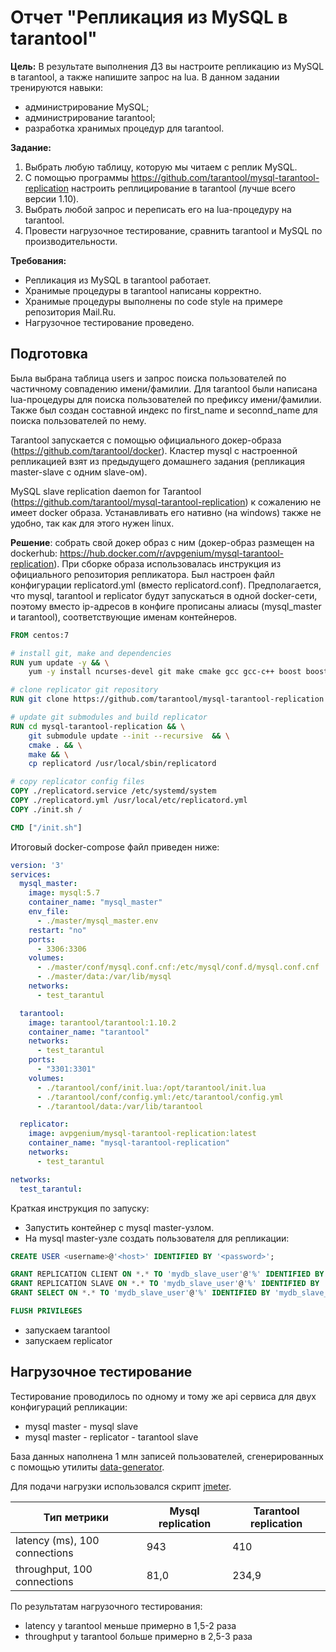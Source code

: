 # Отчет "Репликация из MySQL в tarantool"

**Цель:** В результате выполнения ДЗ вы настроите репликацию из MySQL в tarantool, а также напишите запрос на lua. 
В данном задании тренируются навыки: 
- администрирование MySQL; 
- администрирование tarantool; 
- разработка хранимых процедур для tarantool.

**Задание:**          
1) Выбрать любую таблицу, которую мы читаем с реплик MySQL.
2) С помощью программы https://github.com/tarantool/mysql-tarantool-replication настроить реплицирование в tarantool (лучше всего версии 1.10).
3) Выбрать любой запрос и переписать его на lua-процедуру на tarantool.
4) Провести нагрузочное тестирование, сравнить tarantool и MySQL по производительности.

**Требования:**

- Репликация из MySQL в tarantool работает.
- Хранимые процедуры в tarantool написаны корректно.
- Хранимые процедуры выполнены по code style на примере репозитория Mail.Ru.
- Нагрузочное тестирование проведено.

## Подготовка
Была выбрана таблица users и запрос поиска пользователей по частичному совпадению имени/фамилии.
Для tarantool были написана lua-процедуры для поиска пользователей по префиксу имени/фамилии. 
Также был создан составной индекс по first_name и seconnd_name для поиска пользователей по нему.

Tarantool запускается с помощью официального докер-образа (https://github.com/tarantool/docker). 
Кластер mysql с настроенной репликацией взят из предыдущего домашнего задания (репликация master-slave с одним slave-ом).

MySQL slave replication daemon for Tarantool (https://github.com/tarantool/mysql-tarantool-replication) к сожалению не имеет docker образа. 
Устанавливать его нативно (на windows) также не удобно, так как для этого нужен linux. 

**Решение**: собрать свой докер образ с ним (докер-образ размещен на dockerhub: https://hub.docker.com/r/avpgenium/mysql-tarantool-replication). 
При сборке образа использовалась инструкция из официального репозитория репликатора.
Был настроен файл конфигурации replicatord.yml (вместо replicatord.conf).
Предполагается, что mysql, tarantool и replicator будут запускаться в одной docker-сети,
поэтому вместо ip-адресов в конфиге прописаны алиасы (mysql_master и tarantool), соответствующие именам контейнеров. 

```dockerfile
FROM centos:7

# install git, make and dependencies
RUN yum update -y && \
    yum -y install ncurses-devel git make cmake gcc gcc-c++ boost boost-devel mysql-devel mysql-lib

# clone replicator git repository
RUN git clone https://github.com/tarantool/mysql-tarantool-replication.git

# update git submodules and build replicator
RUN cd mysql-tarantool-replication && \
    git submodule update --init --recursive  && \
    cmake . && \
    make && \
    cp replicatord /usr/local/sbin/replicatord

# copy replicator config files
COPY ./replicatord.service /etc/systemd/system
COPY ./replicatord.yml /usr/local/etc/replicatord.yml
COPY ./init.sh /

CMD ["/init.sh"]
```

Итоговый docker-compose файл приведен ниже:

```yaml
version: '3'
services:
  mysql_master:
    image: mysql:5.7
    container_name: "mysql_master"
    env_file:
      - ./master/mysql_master.env
    restart: "no"
    ports:
      - 3306:3306
    volumes:
      - ./master/conf/mysql.conf.cnf:/etc/mysql/conf.d/mysql.conf.cnf
      - ./master/data:/var/lib/mysql
    networks:
      - test_tarantul

  tarantool:
    image: tarantool/tarantool:1.10.2
    container_name: "tarantool"
    networks:
      - test_tarantul
    ports:
      - "3301:3301"
    volumes:
      - ./tarantool/conf/init.lua:/opt/tarantool/init.lua
      - ./tarantool/conf/config.yml:/etc/tarantool/config.yml
      - ./tarantool/data:/var/lib/tarantool

  replicator:
    image: avpgenium/mysql-tarantool-replication:latest
    container_name: "mysql-tarantool-replication"
    networks:
      - test_tarantul

networks:
  test_tarantul:
```

Краткая инструкция по запуску:
- Запустить контейнер с mysql master-узлом.
- На mysql master-узле создать пользователя для репликации:
```sql
CREATE USER <username>@'<host>' IDENTIFIED BY '<password>';

GRANT REPLICATION CLIENT ON *.* TO 'mydb_slave_user'@'%' IDENTIFIED BY 'mydb_slave_pwd';
GRANT REPLICATION SLAVE ON *.* TO 'mydb_slave_user'@'%' IDENTIFIED BY 'mydb_slave_pwd';
GRANT SELECT ON *.* TO 'mydb_slave_user'@'%' IDENTIFIED BY 'mydb_slave_pwd';

FLUSH PRIVILEGES
```
- запускаем tarantool 
- запускаем replicator

## Нагрузочное тестирование

Тестирование проводилось по одному и тому же api сервиса для двух конфигураций репликации:
- mysql master - mysql slave
- mysql master - replicator - tarantool slave

База данных наполнена 1 млн записей пользователей, сгенерированных с помощью утилиты [data-generator](/data-generator).

Для подачи нагрузки использовался скрипт [jmeter](/replication/Load_read_TestCase.jmx).

Тип метрики | Mysql replication | Tarantool replication  
--- | --- | --- 
latency (ms), 100 connections | 943 | 410  
throughput, 100 connections | 81,0 |  234,9

По результатам нагрузочного тестирования:
- latency у tarantool меньше примерно в 1,5-2 раза
- throughput у tarantool больше примерно в 2,5-3 раза